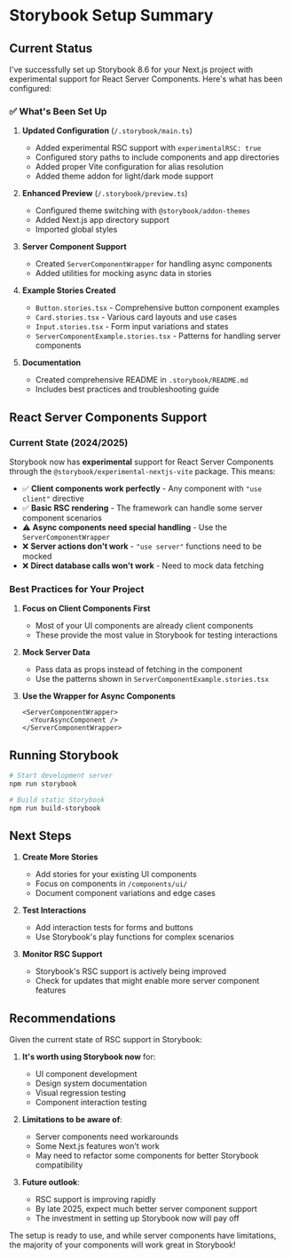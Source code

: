 # Storybook Setup Summary

## Current Status

I've successfully set up Storybook 8.6 for your Next.js project with experimental support for React Server Components. Here's what has been configured:

### ✅ What's Been Set Up

1. **Updated Configuration** (`/.storybook/main.ts`)
   - Added experimental RSC support with `experimentalRSC: true`
   - Configured story paths to include components and app directories
   - Added proper Vite configuration for alias resolution
   - Added theme addon for light/dark mode support

2. **Enhanced Preview** (`/.storybook/preview.ts`)
   - Configured theme switching with `@storybook/addon-themes`
   - Added Next.js app directory support
   - Imported global styles

3. **Server Component Support**
   - Created `ServerComponentWrapper` for handling async components
   - Added utilities for mocking async data in stories

4. **Example Stories Created**
   - `Button.stories.tsx` - Comprehensive button component examples
   - `Card.stories.tsx` - Various card layouts and use cases
   - `Input.stories.tsx` - Form input variations and states
   - `ServerComponentExample.stories.tsx` - Patterns for handling server components

5. **Documentation**
   - Created comprehensive README in `.storybook/README.md`
   - Includes best practices and troubleshooting guide

## React Server Components Support

### Current State (2024/2025)

Storybook now has **experimental** support for React Server Components through the `@storybook/experimental-nextjs-vite` package. This means:

- ✅ **Client components work perfectly** - Any component with `"use client"` directive
- ✅ **Basic RSC rendering** - The framework can handle some server component scenarios
- ⚠️ **Async components need special handling** - Use the `ServerComponentWrapper`
- ❌ **Server actions don't work** - `"use server"` functions need to be mocked
- ❌ **Direct database calls won't work** - Need to mock data fetching

### Best Practices for Your Project

1. **Focus on Client Components First**
   - Most of your UI components are already client components
   - These provide the most value in Storybook for testing interactions

2. **Mock Server Data**
   - Pass data as props instead of fetching in the component
   - Use the patterns shown in `ServerComponentExample.stories.tsx`

3. **Use the Wrapper for Async Components**
   ```tsx
   <ServerComponentWrapper>
     <YourAsyncComponent />
   </ServerComponentWrapper>
   ```

## Running Storybook

```bash
# Start development server
npm run storybook

# Build static Storybook
npm run build-storybook
```

## Next Steps

1. **Create More Stories**
   - Add stories for your existing UI components
   - Focus on components in `/components/ui/`
   - Document component variations and edge cases

2. **Test Interactions**
   - Add interaction tests for forms and buttons
   - Use Storybook's play functions for complex scenarios

3. **Monitor RSC Support**
   - Storybook's RSC support is actively being improved
   - Check for updates that might enable more server component features

## Recommendations

Given the current state of RSC support in Storybook:

1. **It's worth using Storybook now** for:
   - UI component development
   - Design system documentation
   - Visual regression testing
   - Component interaction testing

2. **Limitations to be aware of**:
   - Server components need workarounds
   - Some Next.js features won't work
   - May need to refactor some components for better Storybook compatibility

3. **Future outlook**:
   - RSC support is improving rapidly
   - By late 2025, expect much better server component support
   - The investment in setting up Storybook now will pay off

The setup is ready to use, and while server components have limitations, the majority of your components will work great in Storybook!
